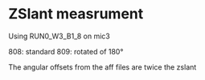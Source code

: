 # ZSlant measrument

Using RUN0_W3_B1_8 on mic3

808: standard
809: rotated of 180°

The angular offsets from the aff files are twice the zslant